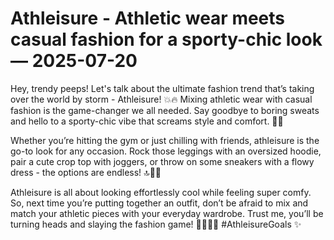 # Athleisure - Athletic wear meets casual fashion for a sporty-chic look — 2025-07-20

Hey, trendy peeps! Let's talk about the ultimate fashion trend that’s taking over the world by storm - Athleisure! 💥🔥 Mixing athletic wear with casual fashion is the game-changer we all needed. Say goodbye to boring sweats and hello to a sporty-chic vibe that screams style and comfort. 🙌🏻

Whether you’re hitting the gym or just chilling with friends, athleisure is the go-to look for any occasion. Rock those leggings with an oversized hoodie, pair a cute crop top with joggers, or throw on some sneakers with a flowy dress - the options are endless! 🔝💃🏻

Athleisure is all about looking effortlessly cool while feeling super comfy. So, next time you’re putting together an outfit, don’t be afraid to mix and match your athletic pieces with your everyday wardrobe. Trust me, you’ll be turning heads and slaying the fashion game! 💁🏻‍♀️👟 #AthleisureGoals ✨